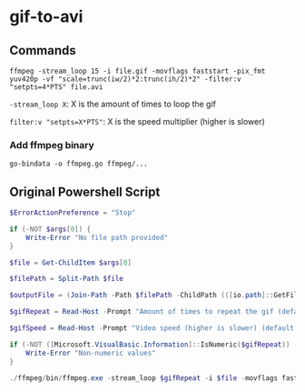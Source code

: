 # gif-to-avi

## Commands

`ffmpeg -stream_loop 15 -i file.gif -movflags faststart -pix_fmt yuv420p -vf "scale=trunc(iw/2)*2:trunc(ih/2)*2" -filter:v "setpts=4*PTS" file.avi`

`-stream_loop X`: X is the amount of times to loop the gif

`filter:v "setpts=X*PTS"`: X is the speed multiplier (higher is slower)

### Add ffmpeg binary

`go-bindata -o ffmpeg.go ffmpeg/...`

## Original Powershell Script

```powershell
$ErrorActionPreference = "Stop"

if (-NOT $args[0]) {
    Write-Error "No file path provided"
}

$file = Get-ChildItem $args[0]

$filePath = Split-Path $file

$outputFile = (Join-Path -Path $filePath -ChildPath (([io.path]::GetFileNameWithoutExtension($file)) + ".avi"))

$gifRepeat = Read-Host -Prompt "Amount of times to repeat the gif (default: 1)"

$gifSpeed = Read-Host -Prompt "Video speed (higher is slower) (default: 1)"

if (-NOT ([Microsoft.VisualBasic.Information]::IsNumeric($gifRepeat)) -OR -NOT ([Microsoft.VisualBasic.Information]::IsNumeric($gifSpeed))) {
    Write-Error "Non-numeric values"
}

./ffmpeg/bin/ffmpeg.exe -stream_loop $gifRepeat -i $file -movflags faststart -pix_fmt yuv420p -vf "scale=trunc(iw/2)*2:trunc(ih/2)*2" -filter:v "setpts=$gifSpeed*PTS" $outputFile
```
